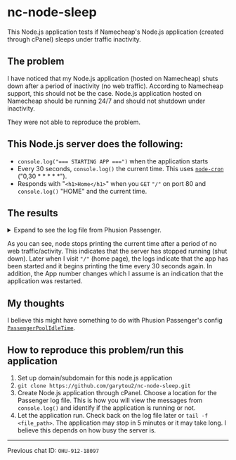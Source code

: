 # nc-node-sleep

This Node.js application tests if Namecheap's Node.js application (created through cPanel) sleeps under traffic inactivity.

## The problem

I have noticed that my Node.js application (hosted on Namecheap) shuts down after a period of inactivity (no web traffic). According to Namecheap support, this should not be the case. Node.js application hosted on Namecheap should be running 24/7 and should not shutdown under inactivity.

They were not able to reproduce the problem.

## This Node.js server does the following:

- `console.log("=== STARTING APP ===")` when the application starts
- Every 30 seconds, `console.log()` the current time. This uses [`node-cron`](https://www.npmjs.com/package/node-cron) ("0,30 \* \* \* \* \*").
- Responds with "`<h1>Home</h1>`" when you `GET` `"/"` on port 80 and `console.log()` "HOME" and the current time.

## The results

<details>
<summary>Expand to see the log file from Phusion Passenger.</summary>

```log
App 806560 output: === STARTING APP ===
App 806560 output: Current time: 8/8/2020, 6:14:55 AM
App 806560 output: listening on port 80
App 806560 output:
App 806560 output:
App 806560 output:
App 806560 output: HOME: 8/8/2020, 6:14:55 AM
App 806560 output:
App 806560 output: 8/8/2020, 6:15:00 AM
App 806560 output: 8/8/2020, 6:15:30 AM
App 806560 output: 8/8/2020, 6:16:00 AM
App 806560 output: 8/8/2020, 6:16:30 AM
App 806560 output: 8/8/2020, 6:17:00 AM
App 806560 output: 8/8/2020, 6:17:30 AM
App 806560 output: 8/8/2020, 6:18:00 AM
App 806560 output: 8/8/2020, 6:18:30 AM
App 806560 output: 8/8/2020, 6:19:00 AM
App 806560 output: 8/8/2020, 6:19:30 AM
App 806560 output: 8/8/2020, 6:20:00 AM
App 806560 output: 8/8/2020, 6:20:30 AM
App 806560 output: 8/8/2020, 6:21:00 AM
App 806560 output: 8/8/2020, 6:21:30 AM
App 806560 output: 8/8/2020, 6:22:00 AM
App 806560 output: 8/8/2020, 6:22:30 AM
App 806560 output: 8/8/2020, 6:23:00 AM
App 806560 output: 8/8/2020, 6:23:30 AM
App 806560 output: 8/8/2020, 6:24:00 AM
App 806560 output: 8/8/2020, 6:24:30 AM
App 806560 output: 8/8/2020, 6:25:00 AM
App 806560 output: 8/8/2020, 6:25:30 AM
App 806560 output: 8/8/2020, 6:26:00 AM
App 806560 output: 8/8/2020, 6:26:30 AM
App 806560 output: 8/8/2020, 6:27:00 AM
App 806560 output: 8/8/2020, 6:27:30 AM
App 806560 output: 8/8/2020, 6:28:00 AM
App 806560 output: 8/8/2020, 6:28:30 AM
App 806560 output: 8/8/2020, 6:29:00 AM
App 806560 output: 8/8/2020, 6:29:30 AM
App 806560 output: 8/8/2020, 6:30:00 AM
App 806560 output: 8/8/2020, 6:30:30 AM
App 806560 output: 8/8/2020, 6:31:00 AM
App 806560 output: 8/8/2020, 6:31:30 AM
App 806560 output: 8/8/2020, 6:32:00 AM
App 806560 output: 8/8/2020, 6:32:30 AM
App 806560 output: 8/8/2020, 6:33:00 AM
App 806560 output: 8/8/2020, 6:33:30 AM
App 806560 output: 8/8/2020, 6:34:00 AM
App 806560 output: 8/8/2020, 6:34:30 AM
App 806560 output: 8/8/2020, 6:35:00 AM
App 806560 output:
App 806560 output: HOME: 8/8/2020, 6:35:27 AM
App 806560 output:
App 806560 output: 8/8/2020, 6:35:30 AM
App 806560 output: 8/8/2020, 6:36:00 AM
App 806560 output: 8/8/2020, 6:36:30 AM
App 806560 output: 8/8/2020, 6:37:00 AM
App 806560 output: 8/8/2020, 6:37:30 AM
App 806560 output: 8/8/2020, 6:38:00 AM
App 806560 output: 8/8/2020, 6:38:30 AM
App 806560 output: 8/8/2020, 6:39:00 AM
App 806560 output: 8/8/2020, 6:39:30 AM
App 806560 output: 8/8/2020, 6:40:00 AM
App 806560 output: 8/8/2020, 6:40:30 AM
App 806560 output: 8/8/2020, 6:41:00 AM
App 806560 output: 8/8/2020, 6:41:30 AM
App 806560 output: 8/8/2020, 6:42:00 AM
App 806560 output: 8/8/2020, 6:42:30 AM
App 806560 output: 8/8/2020, 6:43:00 AM
App 806560 output: 8/8/2020, 6:43:30 AM
App 806560 output: 8/8/2020, 6:44:00 AM
App 806560 output: 8/8/2020, 6:44:30 AM
App 806560 output: 8/8/2020, 6:45:00 AM
App 806560 output: 8/8/2020, 6:45:30 AM
App 806560 output: 8/8/2020, 6:46:00 AM
App 806560 output: 8/8/2020, 6:46:30 AM
App 806560 output: 8/8/2020, 6:47:00 AM
App 806560 output: 8/8/2020, 6:47:30 AM
App 806560 output: 8/8/2020, 6:48:00 AM
App 806560 output: 8/8/2020, 6:48:30 AM
App 806560 output: 8/8/2020, 6:49:00 AM
App 806560 output: 8/8/2020, 6:49:30 AM
App 806560 output: 8/8/2020, 6:50:00 AM
App 806560 output: 8/8/2020, 6:50:30 AM
App 806560 output: 8/8/2020, 6:51:00 AM
App 806560 output: 8/8/2020, 6:51:30 AM
App 806560 output: 8/8/2020, 6:52:00 AM
App 806560 output: 8/8/2020, 6:52:30 AM
App 806560 output: 8/8/2020, 6:53:00 AM
App 806560 output: 8/8/2020, 6:53:30 AM
App 806560 output: 8/8/2020, 6:54:00 AM
App 806560 output: 8/8/2020, 6:54:30 AM
App 806560 output: 8/8/2020, 6:55:00 AM
App 806560 output: 8/8/2020, 6:55:30 AM
App 806560 output: 8/8/2020, 6:56:00 AM
App 806560 output: 8/8/2020, 6:56:30 AM
App 806560 output: 8/8/2020, 6:57:00 AM
App 806560 output: 8/8/2020, 6:57:30 AM
App 806560 output: 8/8/2020, 6:58:00 AM
App 806560 output: 8/8/2020, 6:58:30 AM
App 806560 output: 8/8/2020, 6:59:00 AM
App 806560 output: 8/8/2020, 6:59:30 AM
App 806560 output: 8/8/2020, 7:00:00 AM
App 806560 output: 8/8/2020, 7:00:30 AM
App 15251 output:
App 15251 output:
App 15251 output:
App 15251 output: === STARTING APP ===
App 15251 output: Current time: 8/8/2020, 6:45:50 PM
App 15251 output: listening on port 80
App 15251 output:
App 15251 output:
App 15251 output:
App 15251 output: HOME: 8/8/2020, 6:45:50 PM
App 15251 output:
App 15251 output: 8/8/2020, 6:46:00 PM
App 15251 output: 8/8/2020, 6:46:30 PM
```

_log file located at `/home/garytou2/logs/nc.garytou.com/restart2_passenger.log`_

</details>

As you can see, node stops printing the current time after a period of no web traffic/activity. This indicates that the server has stopped running (shut down). Later when I visit `"/"` (home page), the logs indicate that the app has been started and it begins printing the time every 30 seconds again. In addition, the App number changes which I assume is an indication that the application was restarted.

## My thoughts

I believe this might have something to do with Phusion Passenger's config [`PassengerPoolIdleTime`](https://www.phusionpassenger.com/library/config/apache/reference/#passengerpoolidletime).

## How to reproduce this problem/run this application

1. Set up domain/subdomain for this node.js application
2. `git clone https://github.com/garytou2/nc-node-sleep.git`
3. Create Node.js application through cPanel. Choose a location for the Passenger log file. This is how you will view the messages from `console.log()` and identify if the application is running or not.
4. Let the application run. Check back on the log file later or `tail -f <file_path>`. The application may stop in 5 minutes or it may take long. I believe this depends on how busy the server is.

---

Previous chat ID: `OHU-912-18097`
